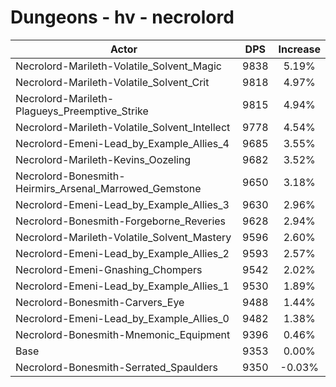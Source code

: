 # Dungeons - hv - necrolord
| Actor | DPS | Increase |
|---|:---:|:---:|
|Necrolord-Marileth-Volatile_Solvent_Magic|9838|5.19%|
|Necrolord-Marileth-Volatile_Solvent_Crit|9818|4.97%|
|Necrolord-Marileth-Plagueys_Preemptive_Strike|9815|4.94%|
|Necrolord-Marileth-Volatile_Solvent_Intellect|9778|4.54%|
|Necrolord-Emeni-Lead_by_Example_Allies_4|9685|3.55%|
|Necrolord-Marileth-Kevins_Oozeling|9682|3.52%|
|Necrolord-Bonesmith-Heirmirs_Arsenal_Marrowed_Gemstone|9650|3.18%|
|Necrolord-Emeni-Lead_by_Example_Allies_3|9630|2.96%|
|Necrolord-Bonesmith-Forgeborne_Reveries|9628|2.94%|
|Necrolord-Marileth-Volatile_Solvent_Mastery|9596|2.60%|
|Necrolord-Emeni-Lead_by_Example_Allies_2|9593|2.57%|
|Necrolord-Emeni-Gnashing_Chompers|9542|2.02%|
|Necrolord-Emeni-Lead_by_Example_Allies_1|9530|1.89%|
|Necrolord-Bonesmith-Carvers_Eye|9488|1.44%|
|Necrolord-Emeni-Lead_by_Example_Allies_0|9482|1.38%|
|Necrolord-Bonesmith-Mnemonic_Equipment|9396|0.46%|
|Base|9353|0.00%|
|Necrolord-Bonesmith-Serrated_Spaulders|9350|-0.03%|
